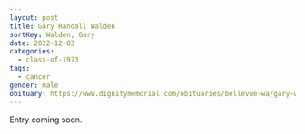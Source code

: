 ```yaml
---
layout: post
title: Gary Randall Walden
sortKey: Walden, Gary
date: 2022-12-03
categories:
  - class-of-1973
tags:
  - cancer
gender: male
obituary: https://www.dignitymemorial.com/obituaries/bellevue-wa/gary-walden-11053704
---
```

E﻿ntry coming soon.
